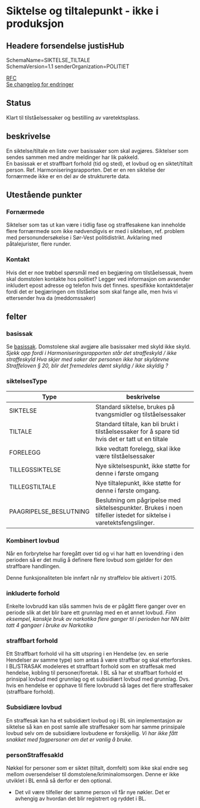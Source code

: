 # Siktelse og tiltalepunkt - ikke i produksjon

## Headere forsendelse justisHub
SchemaName=SIKTELSE_TILTALE  
SchemaVersion=1.1
senderOrganization=POLITIET  

[RFC](../../rfc/MessageName-header.md)  
[Se changelog for endringer](changelog.md)


## Status
Klart til tilståelsessaker og bestilling av varetektsplass.

## beskrivelse
En siktelse/tiltale en liste over basissaker som skal avgjøres. Siktelser som sendes sammen med andre meldinger har lik pakkeId.  
En basissak er et straffbart forhold (tid og sted), et lovbud og en siktet/tiltalt person.
Ref. Harmoniseringsrapporten.
Det er en ren siktelse der fornærmede ikke er en del av de strukturerte data.

## Utestående punkter
### Fornærmede
Siktelser som tas ut kan være i tidlig fase og straffesakene kan inneholde flere fornærmede som ikke nødvendigvis er med i siktelsen, ref. problem
med personundersøkelse i Sør-Vest politidistrikt.
Avklaring med påtalejurister, flere runder.
### Kontakt
Hvis det er noe trøbbel spørsmål med en begjæring om tilståelsessak, hvem skal domstolen kontakte hos politiet?
Legger ved informasjon om avsender inkludert epost adresse og telefon hvis det finnes.
 spesifikke kontaktdetaljer fordi det er begjæringen om tilståelse som skal fange alle, men hvis vi ettersender hva da (meddomssaker)

## felter

### basissak
Se [basissak](basissak.md). Domstolene skal avgjøre alle basissaker med skyld ikke skyld.
_Sjekk opp fordi i Harmoniseringsrapporten står det straffeskyld / ikke straffeskyld_
_Hva skjer med saker der personen ikke har skyldevne Straffeloven § 20, blir det fremedeles dømt skyldig / ikke skyldig ?_

### siktelsesType
| Type            | beskrivelse                                                                                                         |
|-----------------|---------------------------------------------------------------------------------------------------------------------|
| SIKTELSE        | Standard siktelse, brukes på tvangsmidler og tilståelsessaker                                                       |
| TILTALE         | Standard tiltale, kan bli brukt i tilståelsessaker for å spare tid hvis det er tatt ut en tiltale                   |
| FORELEGG        | Ikke vedtatt forelegg, skal ikke være tilståelsessaker                                                              |                                           |
| TILLEGSSIKTELSE | Nye siktelsespunkt, ikke støtte for denne i første omgang                                                           |
|TILLEGSTILTALE| Nye tiltalepunkt, ikke støtte for denne i første omgang.                                                            |
|PAAGRIPELSE_BESLUTNING| Beslutning om pågripelse med siktelsespunkter. Brukes i noen tilfeller istedet for siktelse i varetektsfengslinger. |

### Kombinert lovbud
Når en forbrytelse har foregått over tid og vi har hatt en lovendring i den perioden så er det mulig å definere flere lovbud som gjelder for den straffbare handlingen.
<!-- Eksempel på en slik post --> 
Denne funksjonaliteten ble innført når ny straffelov ble aktivert i 2015. <!-- sjekk dato i BL kode -->

### inkluderte forhold
Enkelte lovbrudd kan slås sammen hvis de er pågått flere ganger over en periode slik at det blir bare ett grunnlag med en et annet lovbud.
_Finn eksempel, kanskje bruk av narkotika flere ganger til i perioden har NN blitt tatt 4 gangaer i bruke av Narkotika_

### straffbart forhold
Ett Straffbart forhold vil ha sitt utspring i en Hendelse (ev. en serie Hendelser av samme type) som  antas å være straffbar og skal etterforskes. I BL/STRASAK modeleres et straffbart forhold som en straffesak med hendelse, kobling til personer/foretak.
I BL så har et straffbart forhold et prinsipal lovbud med grunnlag og et subsidiært lovbud med grunnlag. Dvs. hvis en hendelse er opphave til flere lovbrudd så lages det flere straffesaker (straffbare forhold).

### Subsidiære lovbud
En straffesak kan ha et subsidiært lovbud og i BL sin implementasjon av siktelse så kan en post samle alle straffesaker som har samme prinsipale lovbud selv om de subsidiære lovbudene er forskjellig.
_Vi har ikke fått snakket med fagpersoner om det er vanlig å bruke._

### personStraffesakId
Nøkkel for personer som er siktet (tiltalt, domfelt) som ikke skal endre seg mellom oversendelser til domstolene/kriminalomsorgen.
Denne er ikke utviklet i BL ennå så derfor er den optional.
* Det vil være tilfeller der samme person vil får nye nøkler. Det er avhengig av hvordan det blir registrert og ryddet i BL.
